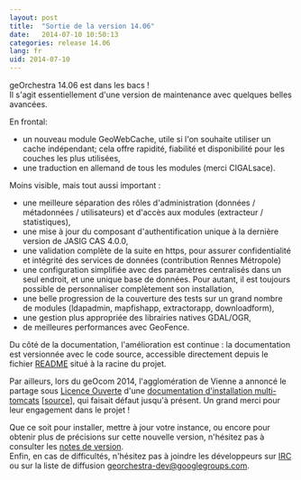 ```yaml
---
layout: post
title:  "Sortie de la version 14.06"
date:   2014-07-10 10:50:13
categories: release 14.06
lang: fr
uid: 2014-07-10
---
```


geOrchestra 14.06 est dans les bacs !  
Il s'agit essentiellement d'une version de maintenance avec quelques belles avancées.

<!--more-->

En frontal:

 * un nouveau module GeoWebCache, utile si l'on souhaite utiliser un cache indépendant; cela offre rapidité, fiabilité et disponibilité pour les couches les plus utilisées,
 * une traduction en allemand de tous les modules (merci CIGALsace).

Moins visible, mais tout aussi important :

 * une meilleure séparation des rôles d'administration (données / métadonnées / utilisateurs) et d'accès aux modules (extracteur / statistiques),
 * une mise à jour du composant d'authentification unique à la dernière version de JASIG CAS 4.0.0,
 * une validation complète de la suite en https, pour assurer confidentialité et intégrité des services de données (contribution Rennes Métropole)
 * une configuration simplifiée avec des paramètres centralisés dans un seul endroit, et une unique base de données. Pour autant, il est toujours possible de personnaliser complètement son installation,
 * une belle progression de la couverture des tests sur un grand nombre de modules (ldapadmin, mapfishapp, extractorapp, downloadform),
 * une gestion plus appropriée des librairies natives GDAL/OGR,
 * de meilleures performances avec GeoFence.
 
Du côté de la documentation, l'amélioration est continue : la documentation est versionnée avec le code source, accessible directement depuis le fichier [README](https://github.com/georchestra/georchestra/blob/14.06/README.md) situé à la racine du projet.

Par ailleurs, lors du geOcom 2014, l'agglomération de Vienne a annoncé le partage sous [Licence Ouverte](https://github.com/viennagglo/georchestra-doc/blob/master/licence.md) d'une [documentation d'installation multi-tomcats](http://geo.viennagglo.fr/doc/index.html) [[source](https://github.com/viennagglo/georchestra-doc)], qui faisait défaut jusqu'à présent. Un grand merci pour leur engagement dans le projet !

Que ce soit pour installer, mettre à jour votre instance, ou encore pour obtenir plus de précisions sur cette nouvelle version, n'hésitez pas à consulter les [notes de version](https://github.com/georchestra/georchestra/blob/14.06/RELEASE_NOTES.md).  
Enfin, en cas de difficultés, n'hésitez pas à joindre les développeurs sur [IRC](https://kiwiirc.com/client/irc.freenode.net/georchestra) ou sur la liste de diffusion [georchestra-dev@googlegroups.com](https://groups.google.com/group/georchestra-dev?hl=fr).
